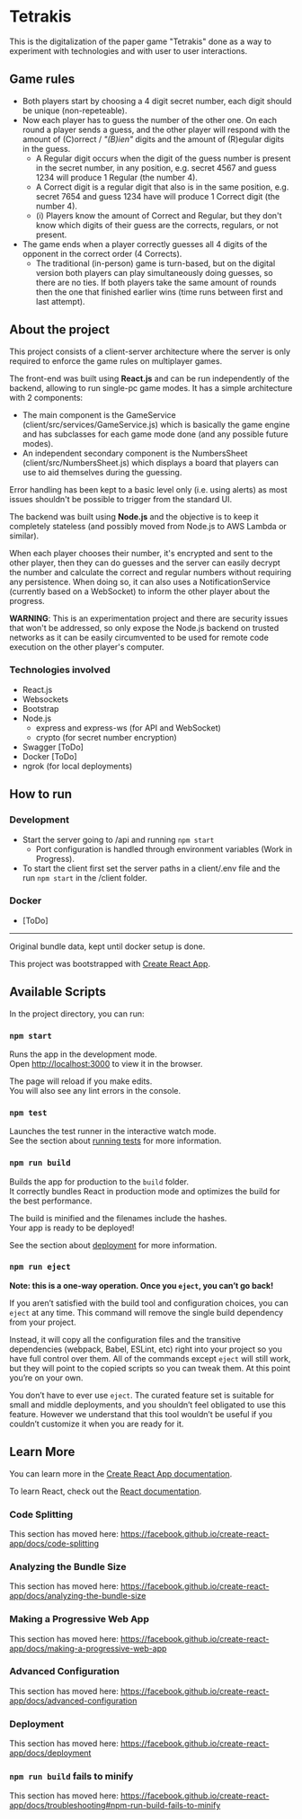 # Tetrakis

This is the digitalization of the paper game "Tetrakis" done as a way to experiment with technologies and with user to 
user interactions.

## Game rules
* Both players start by choosing a 4 digit secret number, each digit should be unique (non-repeteable).
* Now each player has to guess the number of the other one. On each round a player sends a guess, 
and the other player will respond with the amount of (C)orrect / *"(B)ien"* digits and 
the amount of (R)egular digits in the guess.
  * A Regular digit occurs when the digit of the guess number is present in the secret number, in any position, e.g. 
  secret 4567 and guess 1234 will produce 1 Regular (the number 4).   
  * A Correct digit is a regular digit that also is in the same position, e.g. secret 7654 and guess 1234 have 
  will produce 1 Correct digit (the number 4).
  * (i) Players know the amount of Correct and Regular, but they don't know which digits of their guess are the corrects, regulars, or not present.
* The game ends when a player correctly guesses all 4 digits of the opponent in the correct order (4 Corrects).
  * The traditional (in-person) game is turn-based, but on the digital version both players can play simultaneously doing guesses, so there are no ties. 
  If both players take the same amount of rounds then the one that finished earlier wins (time runs between first and last attempt).

## About the project

This project consists of a client-server architecture where the server is only required to enforce the game rules on multiplayer games.

The front-end was built using **React.js** and can be run independently of the backend, allowing to run single-pc game modes.
It has a simple architecture with 2 components:
* The main component is the GameService (client/src/services/GameService.js) which is basically the game engine and has 
subclasses for each game mode done (and any possible future modes).
* An independent secondary component is the NumbersSheet (client/src/NumbersSheet.js) which displays a board that players
can use to aid themselves during the guessing.

Error handling has been kept to a basic level only (i.e. using alerts) as most issues shouldn't be possible to trigger from the standard UI.

The backend was built using **Node.js** and the objective is to keep it completely stateless (and possibly moved from Node.js 
to AWS Lambda or similar).

When each player chooses their number, it's encrypted and sent to the other player, then they can do guesses and the server 
can easily decrypt the number and calculate the correct and regular numbers without requiring any persistence. When doing so,
it can also uses a NotificationService (currently based on a WebSocket) to inform the other player about the progress.

**WARNING**: This is an experimentation project and there are security issues that won't be addressed, so only expose the Node.js 
backend on trusted networks as it can be easily circumvented to be used for remote code execution on the other player's computer.

### Technologies involved
* React.js
* Websockets
* Bootstrap
* Node.js
  * express and express-ws (for API and WebSocket)
  * crypto (for secret number encryption)
* Swagger [ToDo]
* Docker [ToDo]
* ngrok (for local deployments)

## How to run

### Development
* Start the server going to /api and running `npm start` 
  * Port configuration is handled through environment variables (Work in Progress).
* To start the client first set the server paths in a client/.env file and the run `npm start` in the /client folder.


### Docker
* [ToDo]


----
Original bundle data, kept until docker setup is done.

This project was bootstrapped with [Create React App](https://github.com/facebook/create-react-app).

## Available Scripts

In the project directory, you can run:

### `npm start`

Runs the app in the development mode.<br />
Open [http://localhost:3000](http://localhost:3000) to view it in the browser.

The page will reload if you make edits.<br />
You will also see any lint errors in the console.

### `npm test`

Launches the test runner in the interactive watch mode.<br />
See the section about [running tests](https://facebook.github.io/create-react-app/docs/running-tests) for more information.

### `npm run build`

Builds the app for production to the `build` folder.<br />
It correctly bundles React in production mode and optimizes the build for the best performance.

The build is minified and the filenames include the hashes.<br />
Your app is ready to be deployed!

See the section about [deployment](https://facebook.github.io/create-react-app/docs/deployment) for more information.

### `npm run eject`

**Note: this is a one-way operation. Once you `eject`, you can’t go back!**

If you aren’t satisfied with the build tool and configuration choices, you can `eject` at any time. This command will remove the single build dependency from your project.

Instead, it will copy all the configuration files and the transitive dependencies (webpack, Babel, ESLint, etc) right into your project so you have full control over them. All of the commands except `eject` will still work, but they will point to the copied scripts so you can tweak them. At this point you’re on your own.

You don’t have to ever use `eject`. The curated feature set is suitable for small and middle deployments, and you shouldn’t feel obligated to use this feature. However we understand that this tool wouldn’t be useful if you couldn’t customize it when you are ready for it.

## Learn More

You can learn more in the [Create React App documentation](https://facebook.github.io/create-react-app/docs/getting-started).

To learn React, check out the [React documentation](https://reactjs.org/).

### Code Splitting

This section has moved here: https://facebook.github.io/create-react-app/docs/code-splitting

### Analyzing the Bundle Size

This section has moved here: https://facebook.github.io/create-react-app/docs/analyzing-the-bundle-size

### Making a Progressive Web App

This section has moved here: https://facebook.github.io/create-react-app/docs/making-a-progressive-web-app

### Advanced Configuration

This section has moved here: https://facebook.github.io/create-react-app/docs/advanced-configuration

### Deployment

This section has moved here: https://facebook.github.io/create-react-app/docs/deployment

### `npm run build` fails to minify

This section has moved here: https://facebook.github.io/create-react-app/docs/troubleshooting#npm-run-build-fails-to-minify
